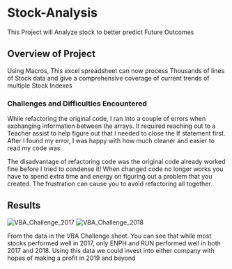 # Stock-Analysis
This Project will Analyze stock to better predict Future Outcomes
## Overview of Project
Using Macros, This excel spreadsheet can now process Thousands of lines of Stock data and give a comprehensive coverage of  current trends of multiple Stock Indexes
 
### Challenges and Difficulties Encountered
 While refactoring the original code, I ran into a couple of errors when exchanging information between the arrays. It required reaching out to a Teacher assist to help figure out that I needed to close the If statement first. After I found my error, I was happy with how much cleaner and easier to read my code was.
 
 The disadvantage of refactoring code was the original code already worked fine before I tried to condense it! When changed code no longer works you have to spend extra time and energy on figuring out a problem that you created. The frustration can cause you to avoid refactoring all together.
 
## Results
![VBA_Challenge_2017](https://user-images.githubusercontent.com/103524591/175176257-2bf60c0c-5415-4e41-bfaf-471b5bdd2332.png)
![VBA_Challenge_2018](https://user-images.githubusercontent.com/103524591/175176366-18275bef-bf1d-411e-a26f-b15ddd958723.png)

From the data in the VBA Challenge sheet. You can see that while most stocks performed well in 2017, only ENPH and RUN performed well in both 2017 and 2018. Using this data we could invest into either company with hopes of making a profit in 2019 and beyond


